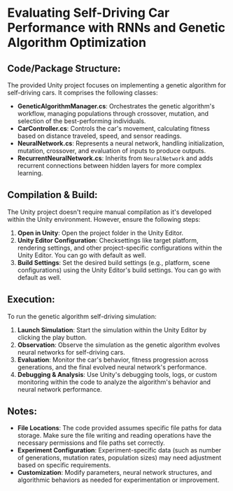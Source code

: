 # Evaluating Self-Driving Car Performance with RNNs and Genetic Algorithm Optimization

## Code/Package Structure:

The provided Unity project focuses on implementing a genetic algorithm for self-driving cars. It comprises the following classes:

- **GeneticAlgorithmManager.cs**: Orchestrates the genetic algorithm's workflow, managing populations through crossover, mutation, and selection of the best-performing individuals.
- **CarController.cs**: Controls the car's movement, calculating fitness based on distance traveled, speed, and sensor readings.
- **NeuralNetwork.cs**: Represents a neural network, handling initialization, mutation, crossover, and evaluation of inputs to produce outputs.
- **RecurrentNeuralNetwork.cs**: Inherits from `NeuralNetwork` and adds recurrent connections between hidden layers for more complex learning.

## Compilation & Build:

The Unity project doesn't require manual compilation as it's developed within the Unity environment. However, ensure the following steps:

1. **Open in Unity**: Open the project folder in the Unity Editor.
2. **Unity Editor Configuration**: Checksettings like target platform, rendering settings, and other project-specific configurations within the Unity Editor. You can go with default as well.
3. **Build Settings**: Set the desired build settings (e.g., platform, scene configurations) using the Unity Editor's build settings. You can go with default as well.

## Execution:

To run the genetic algorithm self-driving simulation:

1. **Launch Simulation**: Start the simulation within the Unity Editor by clicking the play button.
2. **Observation**: Observe the simulation as the genetic algorithm evolves neural networks for self-driving cars.
3. **Evaluation**: Monitor the car's behavior, fitness progression across generations, and the final evolved neural network's performance.
4. **Debugging & Analysis**: Use Unity's debugging tools, logs, or custom monitoring within the code to analyze the algorithm's behavior and neural network performance.

## Notes:

- **File Locations**: The code provided assumes specific file paths for data storage. Make sure the file writing and reading operations have the necessary permissions and file paths set correctly.
- **Experiment Configuration**: Experiment-specific data (such as number of generations, mutation rates, population sizes) may need adjustment based on specific requirements.
- **Customization**: Modify parameters, neural network structures, and algorithmic behaviors as needed for experimentation or improvement.
